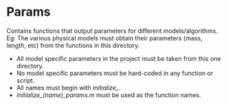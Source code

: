# Params

Contains functions that output parameters for different models/algorithms. Eg: The various physical models must obtain their parameters (mass, length, etc) from the functions in this directory.

* All model specific parameters in the project must be taken from this one directory.
* No model specific parameters must be hard-coded in any function or script.
* All names must begin with *initialize_*.
* *initialize_(name)_params.m* must be used as the function names.
